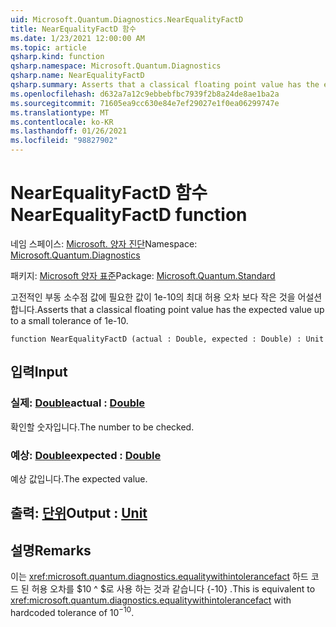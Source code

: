 ```yaml
---
uid: Microsoft.Quantum.Diagnostics.NearEqualityFactD
title: NearEqualityFactD 함수
ms.date: 1/23/2021 12:00:00 AM
ms.topic: article
qsharp.kind: function
qsharp.namespace: Microsoft.Quantum.Diagnostics
qsharp.name: NearEqualityFactD
qsharp.summary: Asserts that a classical floating point value has the expected value up to a small tolerance of 1e-10.
ms.openlocfilehash: d632a7a12c9ebbebfbc7939f2b8a24de8ae1ba2a
ms.sourcegitcommit: 71605ea9cc630e84e7ef29027e1f0ea06299747e
ms.translationtype: MT
ms.contentlocale: ko-KR
ms.lasthandoff: 01/26/2021
ms.locfileid: "98827902"
---
```

# <a name="nearequalityfactd-function"></a><span data-ttu-id="4c261-102">NearEqualityFactD 함수</span><span class="sxs-lookup"><span data-stu-id="4c261-102">NearEqualityFactD function</span></span>

<span data-ttu-id="4c261-103">네임 스페이스: [Microsoft. 양자 진단](xref:Microsoft.Quantum.Diagnostics)</span><span class="sxs-lookup"><span data-stu-id="4c261-103">Namespace: [Microsoft.Quantum.Diagnostics](xref:Microsoft.Quantum.Diagnostics)</span></span>

<span data-ttu-id="4c261-104">패키지: [Microsoft 양자 표준](https://nuget.org/packages/Microsoft.Quantum.Standard)</span><span class="sxs-lookup"><span data-stu-id="4c261-104">Package: [Microsoft.Quantum.Standard](https://nuget.org/packages/Microsoft.Quantum.Standard)</span></span>


<span data-ttu-id="4c261-105">고전적인 부동 소수점 값에 필요한 값이 1e-10의 최대 허용 오차 보다 작은 것을 어설션 합니다.</span><span class="sxs-lookup"><span data-stu-id="4c261-105">Asserts that a classical floating point value has the expected value up to a small tolerance of 1e-10.</span></span>

```qsharp
function NearEqualityFactD (actual : Double, expected : Double) : Unit
```


## <a name="input"></a><span data-ttu-id="4c261-106">입력</span><span class="sxs-lookup"><span data-stu-id="4c261-106">Input</span></span>

### <a name="actual--double"></a><span data-ttu-id="4c261-107">실제: [Double](xref:microsoft.quantum.lang-ref.double)</span><span class="sxs-lookup"><span data-stu-id="4c261-107">actual : [Double](xref:microsoft.quantum.lang-ref.double)</span></span>

<span data-ttu-id="4c261-108">확인할 숫자입니다.</span><span class="sxs-lookup"><span data-stu-id="4c261-108">The number to be checked.</span></span>


### <a name="expected--double"></a><span data-ttu-id="4c261-109">예상: [Double](xref:microsoft.quantum.lang-ref.double)</span><span class="sxs-lookup"><span data-stu-id="4c261-109">expected : [Double](xref:microsoft.quantum.lang-ref.double)</span></span>

<span data-ttu-id="4c261-110">예상 값입니다.</span><span class="sxs-lookup"><span data-stu-id="4c261-110">The expected value.</span></span>



## <a name="output--unit"></a><span data-ttu-id="4c261-111">출력: [단위](xref:microsoft.quantum.lang-ref.unit)</span><span class="sxs-lookup"><span data-stu-id="4c261-111">Output : [Unit](xref:microsoft.quantum.lang-ref.unit)</span></span>



## <a name="remarks"></a><span data-ttu-id="4c261-112">설명</span><span class="sxs-lookup"><span data-stu-id="4c261-112">Remarks</span></span>

<span data-ttu-id="4c261-113">이는 <xref:microsoft.quantum.diagnostics.equalitywithintolerancefact> 하드 코드 된 허용 오차를 $10 ^ $로 사용 하는 것과 같습니다 {-10} .</span><span class="sxs-lookup"><span data-stu-id="4c261-113">This is equivalent to <xref:microsoft.quantum.diagnostics.equalitywithintolerancefact> with hardcoded tolerance of $10^{-10}$.</span></span>